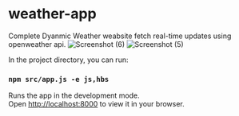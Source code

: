 # weather-app
Complete Dyanmic Weather weabsite fetch real-time updates using openweather api.
![Screenshot (6)](https://user-images.githubusercontent.com/121953891/213388656-045fd061-b63c-4b2b-b803-a70774d20238.png)
![Screenshot (5)](https://user-images.githubusercontent.com/121953891/213388722-1b43773f-d62e-4e6d-8719-dca9d61d3f0b.png)

In the project directory, you can run:

### `npm src/app.js -e js,hbs`

Runs the app in the development mode.\
Open [http://localhost:8000](http://localhost:8000) to view it in your browser.

